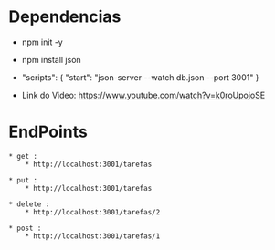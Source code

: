 # Dependencias
 * npm init -y
 * npm install json
 * "scripts": {
    "start": "json-server --watch db.json --port 3001"
  }
 
 * Link do Video: https://www.youtube.com/watch?v=k0roUpojoSE

# EndPoints
    * get : 
        * http://localhost:3001/tarefas

    * put : 
        * http://localhost:3001/tarefas

    * delete : 
        * http://localhost:3001/tarefas/2

    * post : 
        * http://localhost:3001/tarefas/1